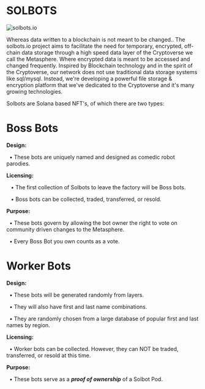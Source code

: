 # SOLBOTS
![solbots.io](http://dev.solbots.io/assets/img/Crypto-Carl-1920x1080.jpg)

Whereas data written to a blockchain is not meant to be changed..  The solbots.io project aims to facilitate the need for temporary, encrypted, off-chain data storage through a high speed data layer of the Cryptoverse we call the Metasphere. Where encrypted data is meant to be accessed and changed frequently.  Inspired by Blockchain technology and in the spirit of the Cryptoverse, our network does not use traditional data storage systems like sql/mysql. Instead, we're developing a powerful file storage &amp; encryption platform that we've dedicated to the Cryptoverse and it's many growing technologies.

Solbots are Solana based NFT's, of which there are two types:

# Boss Bots

<strong>Design:</strong>

&nbsp;&nbsp;&bull; These bots are uniquely named and designed as comedic robot parodies.

<strong>Licensing:</strong>

&nbsp;&nbsp; &bull; The first collection of Solbots to leave the factory will be Boss bots. 

&nbsp;&nbsp; &bull; Boss bots can be collected, traded, transferred, or resold.

<strong>Purpose:</strong>

&nbsp;&nbsp;&bull; These bots govern by allowing the bot owner the right to vote on community driven changes to the Metasphere. 

&nbsp;&nbsp;&bull; Every Boss Bot you own counts as a vote.

# Worker Bots

<strong>Design:</strong>

&nbsp;&nbsp;&bull; These bots will be generated randomly from layers.

&nbsp;&nbsp;&bull; They will also have first and last name combinations.

&nbsp;&nbsp;&bull; They are randomly chosen from a large database of popular first and last names by region.

<strong>Licensing:</strong>

&nbsp;&nbsp;&bull; Worker bots can be collected. However, they can NOT be traded, transferred, or resold at this time.

<strong>Purpose:</strong>

&nbsp;&nbsp;&bull; These bots serve as a <strong><i>proof of ownership</i></strong> of a Solbot Pod.

